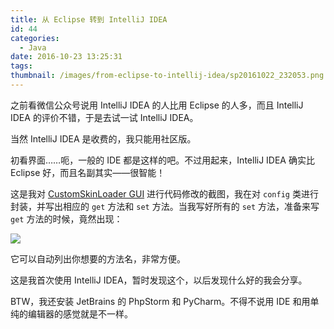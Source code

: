 ```yaml
---
title: 从 Eclipse 转到 IntelliJ IDEA
id: 44
categories:
  - Java
date: 2016-10-23 13:25:31
tags:
thumbnail: /images/from-eclipse-to-intellij-idea/sp20161022_232053.png
---
```


之前看微信公众号说用 IntelliJ IDEA 的人比用 Eclipse 的人多，而且 IntelliJ IDEA 的评价不错，于是去试一试 IntelliJ IDEA。

当然 IntelliJ IDEA 是收费的，我只能用社区版。

初看界面……呃，一般的 IDE 都是这样的吧。不过用起来，IntelliJ IDEA 确实比 Eclipse 好，而且名副其实——很智能！

这是我对 [CustomSkinLoader GUI](https://github.com/g-plane/CustomSkinLoader-GUI) 进行代码修改的截图，我在对 `config` 类进行封装，并写出相应的 `get` 方法和 `set` 方法。当我写好所有的 `set` 方法，准备来写 `get` 方法的时候，竟然出现：

![](/images/from-eclipse-to-intellij-idea/sp20161022_232053.png)

它可以自动列出你想要的方法名，非常方便。

这是我首次使用 IntelliJ IDEA，暂时发现这个，以后发现什么好的我会分享。

BTW，我还安装 JetBrains 的 PhpStorm 和 PyCharm。不得不说用 IDE 和用单纯的编辑器的感觉就是不一样。

